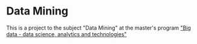 # Data Mining

This is a project to the subject "Data Mining" at the master's program ["Big data - data science, analytics and technologies"](https://admitere.uvt.ro/en/program/big-data-data-science-analytics-and-technologies/#prezentare-program-de-studii)

